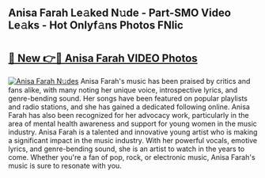 ## Anisa Farah Le𝚊ked N𝚞de - Part-SMO Video Le𝚊ks - Hot Onlyf𝚊ns Photos FNlic

# <h2><a href="http://ac13566.deff.icu/?id=Anisa+Farah">🔗 New 👉🔴 Anisa Farah VIDEO Photos</a></h2>

[![Anisa Farah N𝚞des](https://i.imgur.com/rIISA9y.gif)](http://ac13566.deff.icu/?id=Anisa+Farah)
Anisa Farah's music has been praised by critics and fans alike, with many noting her unique voice, introspective lyrics, and genre-bending sound. Her songs have been featured on popular playlists and radio stations, and she has gained a dedicated following online. Anisa Farah has also been recognized for her advocacy work, particularly in the area of mental health awareness and support for young women in the music industry. Anisa Farah is a talented and innovative young artist who is making a significant impact in the music industry. With her powerful vocals, emotive lyrics, and genre-bending sound, she is an artist to watch in the years to come. Whether you're a fan of pop, rock, or electronic music, Anisa Farah's music is sure to resonate with you.
